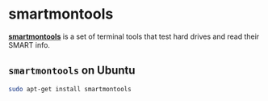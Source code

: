 smartmontools
=============
[**smartmontools**](https://help.ubuntu.com/community/Smartmontools) is a set of terminal tools that test hard drives and read their SMART info.

## `smartmontools` on Ubuntu
```sh
sudo apt-get install smartmontools
```

